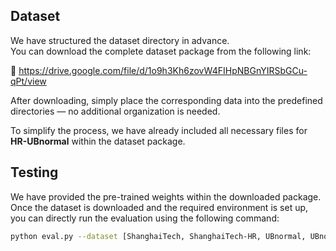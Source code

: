 ## Dataset

We have structured the dataset directory in advance.  
You can download the complete dataset package from the following link:

🔗 https://drive.google.com/file/d/1o9h3Kh6zovW4FIHpNBGnYIRSbGCu-qPt/view

After downloading, simply place the corresponding data into the predefined directories — no additional organization is needed.

To simplify the process, we have already included all necessary files for **HR-UBnormal** within the dataset package.

## Testing

We have provided the pre-trained weights within the downloaded package.  
Once the dataset is downloaded and the required environment is set up, you can directly run the evaluation using the following command:

```bash
python eval.py --dataset [ShanghaiTech, ShanghaiTech-HR, UBnormal, UBnormal-HR]

